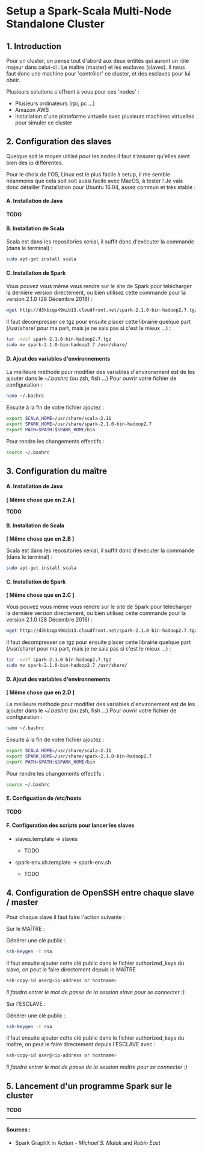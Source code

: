 # Setup a Spark-Scala Multi-Node Standalone Cluster

## 1. Introduction

Pour un cluster, on pense tout d'abord aux deux entités qui auront un rôle majeur dans celui-ci : Le maître (master) et les esclaves (slaves). Il nous faut donc une machine pour 'contrôler' ce cluster, et des esclaves pour lui obéir.

Plusieurs solutions s'offrent à vous pour ces 'nodes' :

  - Plusieurs ordinateurs (rpi, pc ...)
  - Amazon AWS
  - Installation d'une plateforme virtuelle avec plusieurs machines virtuelles pour simuler ce cluster

## 2. Configuration des slaves

Quelque soit le moyen utilisé pour les nodes il faut s'assurer qu'elles aient bien des ip différentes.

Pour le choix de l'OS, Linux est le plus facile à setup, il me semble néanmoins que cela soit soit aussi facile avec MacOS, à tester ! Je vais donc détailler l'installation pour Ubuntu 16.04, assez commun et très stable :

#### A. Installation de Java

**TODO**

#### B. Installation de Scala

Scala est dans les repositories xenial, il suffit donc d'exécuter la commande (dans le terminal) : 

```bash
sudo apt-get install scala
```

#### C. Installation de Spark

Vous pouvez vous même vous rendre sur le site de Spark pour télécharger la dernière version directement, ou bien utilisez cette commande pour la version 2.1.0 (28 Décembre 2016) :

```bash
wget http://d3kbcqa49mib13.cloudfront.net/spark-2.1.0-bin-hadoop2.7.tgz
```

Il faut decompresser ce tgz pour ensuite placer cette librairie quelque part (/usr/share/ pour ma part, mais je ne sais pas si c'est le mieux ...) :

```bash
tar -xvzf spark-2.1.0-bin-hadoop2.7.tgz
sudo mv spark-2.1.0-bin-hadoop2.7 /usr/share/
```

#### D. Ajout des variables d'environnements

La meilleure méthode pour modifier des variables d'environement est de les ajouter dans le *~/.bashrc* (ou zsh, fish ...)
Pour ouvrir votre fichier de configuration :

```bash
nano ~/.bashrc
```

Ensuite à la fin de votre fichier ajoutez : 

```bash
export SCALA_HOME=/usr/share/scala-2.11
export SPARK_HOME=/usr/share/spark-2.1.0-bin-hadoop2.7
export PATH=$PATH:$SPARK_HOME/bin
```

Pour rendre les changements effectifs :

```bash
source ~/.bashrc
```

## 3. Configuration du maître

#### A. Installation de Java

**[ Même chose que en 2.A ]**

**TODO**

#### B. Installation de Scala

**[ Même chose que en 2.B ]**

Scala est dans les repositories xenial, il suffit donc d'exécuter la commande (dans le terminal) : 

```bash
sudo apt-get install scala
```

#### C. Installation de Spark

**[ Même chose que en 2.C ]**

Vous pouvez vous même vous rendre sur le site de Spark pour télécharger la dernière version directement, ou bien utilisez cette commande pour la version 2.1.0 (28 Décembre 2016) :

```bash
wget http://d3kbcqa49mib13.cloudfront.net/spark-2.1.0-bin-hadoop2.7.tgz
```

Il faut decompresser ce tgz pour ensuite placer cette librairie quelque part (/usr/share/ pour ma part, mais je ne sais pas si c'est le mieux ...) :

```bash
tar -xvzf spark-2.1.0-bin-hadoop2.7.tgz
sudo mv spark-2.1.0-bin-hadoop2.7 /usr/share/
```

#### D. Ajout des variables d'environnements

**[ Même chose que en 2.D ]**

La meilleure méthode pour modifier des variables d'environement est de les ajouter dans le *~/.bashrc* (ou zsh, fish ...)
Pour ouvrir votre fichier de configuration :

```bash
nano ~/.bashrc
```

Ensuite à la fin de votre fichier ajoutez : 

```bash
export SCALA_HOME=/usr/share/scala-2.11
export SPARK_HOME=/usr/share/spark-2.1.0-bin-hadoop2.7
export PATH=$PATH:$SPARK_HOME/bin
```

Pour rendre les changements effectifs :

```bash
source ~/.bashrc
```

#### E. Configuation de /etc/hosts

**TODO**

#### F. Configuration des scripts pour lancer les slaves

- slaves.template -> slaves
  - TODO

- spark-env.sh.template -> spark-env.sh
  - TODO

## 4. Configuration de OpenSSH entre chaque slave / master

Pour chaque slave il faut faire l'action suivante :

Sur le MAÎTRE :

Générer une clé public : 

```bash
ssh-keygen -t rsa
```

Il faut ensuite ajouter cette clé public dans le fichier authorized_keys du slave, on peut le faire directement depuis le MAÎTRE

```bash
ssh-copy-id user@<ip-address or hostname>
```
*Il faudra entrer le mot de passe de la session slave pour se connecter :)*

Sur l'ESCLAVE :

Générer une clé public :

```bash
ssh-keygen -t rsa
```

Il faut ensuite ajouter cette clé public dans le fichier authorized_keys du maître, on peut le faire directement depuis l'ESCLAVE avec :

```bash
ssh-copy-id user@<ip-address or hostname>
```
*Il faudra entrer le mot de passe de la session maître pour se connecter :)*

## 5. Lancement d'un programme Spark sur le cluster

**TODO**

_________________________________________________________________________________________________________________________________

#### Sources : 

- Spark GraphX in Action - *Michael S. Malak* and *Robin East* 
